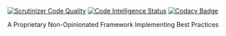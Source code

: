 [![Scrutinizer Code Quality](https://scrutinizer-ci.com/g/benanamen/perfect-app/badges/quality-score.png?b=master&s=52312a0bd512f5b11208d196f7464c7f99a94a40)](https://scrutinizer-ci.com/g/benanamen/perfect-app/?branch=master)
[![Code Intelligence Status](https://scrutinizer-ci.com/g/benanamen/perfect-app/badges/code-intelligence.svg?b=master&s=181b301b3ee080e6d459b99c9f66771867d6eb3c)](https://scrutinizer-ci.com/code-intelligence)
[![Codacy Badge](https://api.codacy.com/project/badge/Grade/7814fbb36cc04435b565661dd2598406)](https://www.codacy.com?utm_source=github.com&amp;utm_medium=referral&amp;utm_content=benanamen/perfect-app-framework&amp;utm_campaign=Badge_Grade)

A Proprietary Non-Opinionated Framework Implementing Best Practices